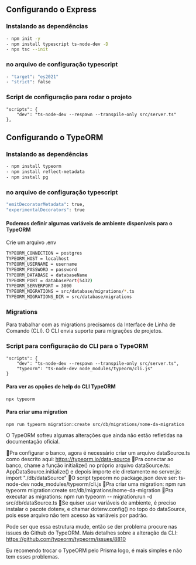 ## Configurando o Express

### Instalando as dependências

```bash
- npm init -y
- npm install typescript ts-node-dev -D
- npx tsc --init
```

### no arquivo de configuração typescript

```bash
- "target": "es2021"
- "strict": false
```

### Script de configuração para rodar o projeto

```script
"scripts": {
    "dev": "ts-node-dev --respawn --transpile-only src/server.ts"
},
```

## Configurando o TypeORM

### Instalando as dependências

```bash
- npm install typeorm
- npm install reflect-metadata
- npm install pg
```

### no arquivo de configuração typescript

```bash
"emitDecoratorMetadata": true,
"experimentalDecorators": true
```

#### Podemos definir algumas variáveis de ambiente disponíveis para o TypeORM

Crie um arquivo .env
```bash
TYPEORM_CONNECTION = postgres
TYPEORM_HOST = localhost
TYPEORM_USERNAME = username
TYPEORM_PASSWORD = password
TYPEORM_DATABASE = databaseName
TYPEORM_PORT = databasePort(5432)
TYPEORM_SERVERPORT = 3000
TYPEORM_MIGRATIONS = src/database/migrations/*.ts
TYPEORM_MIGRATIONS_DIR = src/database/migrations
```

### Migrations

Para trabalhar com as migrations precisamos da Interface de Linha de Comando (CLI). O CLI envia suporte para migrações de projetos.

### Script para configuração do CLI para o TypeORM

```script
"scripts": {
    "dev": "ts-node-dev --respawn --transpile-only src/server.ts",
    "typeorm": "ts-node-dev node_modules/typeorm/cli.js"
}
```

#### Para ver as opções de help do CLI TypeORM

```script
npx typeorm
```

#### Para criar uma migration

```script
npm run typeorm migration:create src/db/migrations/nome-da-migration
```

O TypeORM sofreu algumas alterações que ainda não estão refletidas na documentação oficial.

🔹Pra configurar o banco, agora é necessário criar um arquivo dataSource.ts como descrito aqui: https://typeorm.io/data-source
🔹Pra conectar ao banco, chame a função initialize() no próprio arquivo dataSource.ts:   AppDataSource.initialize()  e depois importe ele diretamente no server.js:   import "./db/dataSource"
🔹O script typeorm no package.json deve ser:  ts-node-dev  node_modules/typeorm/cli.js
🔹Pra criar uma migration:   npm run typeorm migration:create src/db/migrations/nome-da-migration
🔹Pra executar as migrations:   npm run typeorm -- migration:run -d src/db/dataSource.ts
🔹Se quiser usar variáveis de ambiente, é preciso instalar o pacote dotenv, e chamar dotenv.config() no topo do dataSource, pois esse arquivo não tem acesso às variáveis por padrão.

Pode ser que essa estrutura mude, então se der problema procure nas issues do Github do TypeORM. 
Mais detalhes sobre a alteração da CLI: https://github.com/typeorm/typeorm/issues/8810

Eu recomendo trocar o TypeORM pelo Prisma logo, é mais simples e não tem esses problemas.